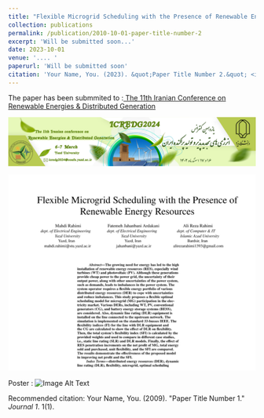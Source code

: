```yaml
---
title: "Flexible Microgrid Scheduling with the Presence of Renewable Energy Resources"
collection: publications
permalink: /publication/2010-10-01-paper-title-number-2
excerpt: 'Will be submitted soon...'
date: 2023-10-01
venue: '.... '
paperurl: 'Will be submitted soon'
citation: 'Your Name, You. (2023). &quot;Paper Title Number 2.&quot; <i>Journal 1</i>. 1(2).'
---
```


The paper has been submmited to
:[ The 11th Iranian Conference on Renewable Energies & Distributed Generation](https://icredg2024.yazd.ac.ir/Home)

![Image Alt Text](/images/ICREDG_header.png)

![Image Alt Text](/images/Flexible_Microgrid.jpg)


Poster
:
![Image Alt Text](/images/500x300.png)


Recommended citation: Your Name, You. (2009). "Paper Title Number 1." <i>Journal 1</i>. 1(1).
